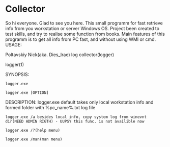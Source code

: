 # Collector
So hi everyone. Glad to see you here.
This small programm for fast retrieve info from you workstation or server Windows OS. Project been created to test skills, and try to realise some function from books.
Main features of this programm is to get all info from PC fast, and without using WMI or cmd.
USAGE:

Poltavskiy Nick(aka. Dies_Irae) log collector(logger)

logger(1)

SYNOPSIS:

	logger.exe

	logger.exe [OPTION]
DESCRIPTION:
	logger.exe default takes only local workstation info and formed folder with %pc_name%.txt log file
	
	logger.exe /a besides local info, copy system log from winevnt dir(NEED ADMIN RIGTH) - UUPSY this func. is not availible now
	
	logger.exe /?(help menu)
	
	logger.exe /man(man menu)
	
